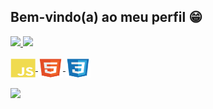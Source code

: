 ## Bem-vindo(a) ao meu perfil 😁

 <div>
   <a href="https://github.com/FELIPEMARTINIANO">
   <img height="180em" src="https://github-readme-stats.vercel.app/api?username=FELIPEMARTINIANO&show_icons=true&theme=tokyonight&include_all_commits=true&count_private=true"/>
   <img height="180em" src="https://github-readme-stats.vercel.app/api/top-langs/?username=FELIPEMARTINIANO&layout=compact&langs_count=6&theme=tokyonight"/>
</div>
    
<div style="display: inline_block"><br>
  <img align="center" alt="Js" height="30" width="40" src="https://raw.githubusercontent.com/devicons/devicon/master/icons/javascript/javascript-plain.svg">
  <img align="center" alt="HTML" height="30" width="40" src="https://raw.githubusercontent.com/devicons/devicon/master/icons/html5/html5-original.svg">
  <img align="center" alt="CSS" height="30" width="40" src="https://raw.githubusercontent.com/devicons/devicon/master/icons/css3/css3-original.svg">
</div>
 
<br>
 
 
<div> 
  <a href="https://www.linkedin.com/in/felipe-silva-497049200/"target= "_blank"><img src="https://img.shields.io/badge/-LinkedIn-%230077B5?style=for-the-badge&logo=linkedin&logoColor=white"></a>
</div>
